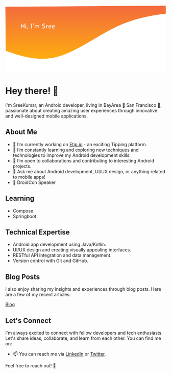 

![Greeting](https://github.com/pollux-/images/blob/main/greeting.png)


# Hey there! 👋

I'm SreeKumar, an Android developer, living in BayArea 🌊 San Francisco 🌉, passionate about creating amazing user experiences through innovative and well-designed mobile applications. 

## About Me

- 🔭 I’m currently working on [Etip.io](https://etip.io/) - an exciting Tipping platform.
- 🌱 I’m constantly learning and exploring new techniques and technologies to improve my Android development skills.
- 👯 I’m open to collaborations and contributing to interesting Android projects.
- 💬 Ask me about Android development, UI/UX design, or anything related to mobile apps!
- 🎤 DroidCon Speaker

## Learning

- Compose 
- Springboot 

## Technical Expertise

- Android app development using Java/Kotlin.
- UI/UX design and creating visually appealing interfaces.
- RESTful API integration and data management.
- Version control with Git and GitHub.


## Blog Posts

I also enjoy sharing my insights and experiences through blog posts. Here are a few of my recent articles:

[Blog](https://sreekumar-av.medium.com/)

## Let's Connect

I'm always excited to connect with fellow developers and tech enthusiasts. Let's share ideas, collaborate, and learn from each other. You can find me on:

- 📫 You can reach me via [LinkedIn](https://www.linkedin.com/in/sreevijayanak/) or [Twitter](https://twitter.com/sreekumar_av).

Feel free to reach out! 🚀

